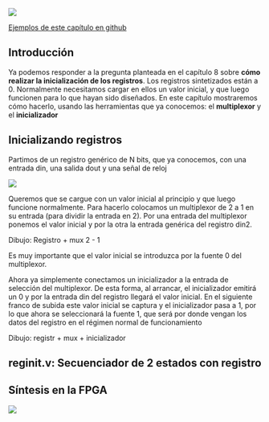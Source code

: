 ![](https://github.com/Obijuan/open-fpga-verilog-tutorial/raw/master/tutorial/T13-reg-init/images/reginit-1.png)

[Ejemplos de este capítulo en github](https://github.com/Obijuan/open-fpga-verilog-tutorial/tree/master/tutorial/T13-reg-init)

## Introducción
Ya podemos responder a la pregunta planteada en el capítulo 8 sobre **cómo realizar la inicialización de los registros**. Los registros sintetizados están a 0. Normalmente necesitamos cargar en ellos un valor inicial, y que luego funcionen para lo que hayan sido diseñados. En este capítulo mostraremos cómo hacerlo, usando las herramientas que ya conocemos: el **multiplexor** y el **inicializador**

## Inicializando registros

Partimos de un registro genérico de N bits, que ya conocemos, con una entrada din, una salida dout y una señal de reloj

![](https://github.com/Obijuan/open-fpga-verilog-tutorial/raw/master/tutorial/T13-reg-init/images/reginit-2.png)

Queremos que se cargue con un valor inicial al principio y que luego funcione normalmente. Para hacerlo colocamos un multiplexor de 2 a 1 en su entrada (para dividir la entrada en 2). Por una entrada del multiplexor ponemos el valor inicial y por la otra la entrada genérica del registro din2.

Dibujo: Registro + mux 2 - 1

Es muy importante que el valor inicial se introduzca por la fuente 0 del multiplexor.

Ahora ya simplemente conectamos un inicializador a la entrada de selección del multiplexor. De esta forma, al arrancar, el inicializador emitirá un 0 y por la entrada din del registro llegará el valor inicial. En el siguiente franco de subida este valor inicial se captura y el inicializador pasa a 1, por lo que ahora se seleccionará la fuente 1, que será por donde vengan los datos del registro en el régimen normal de funcionamiento

Dibujo: registr + mux + inicializador

## reginit.v: Secuenciador de 2 estados con registro

## Síntesis en la FPGA

![](https://github.com/Obijuan/open-fpga-verilog-tutorial/raw/master/tutorial/T13-reg-init/images/reginit-1.png)